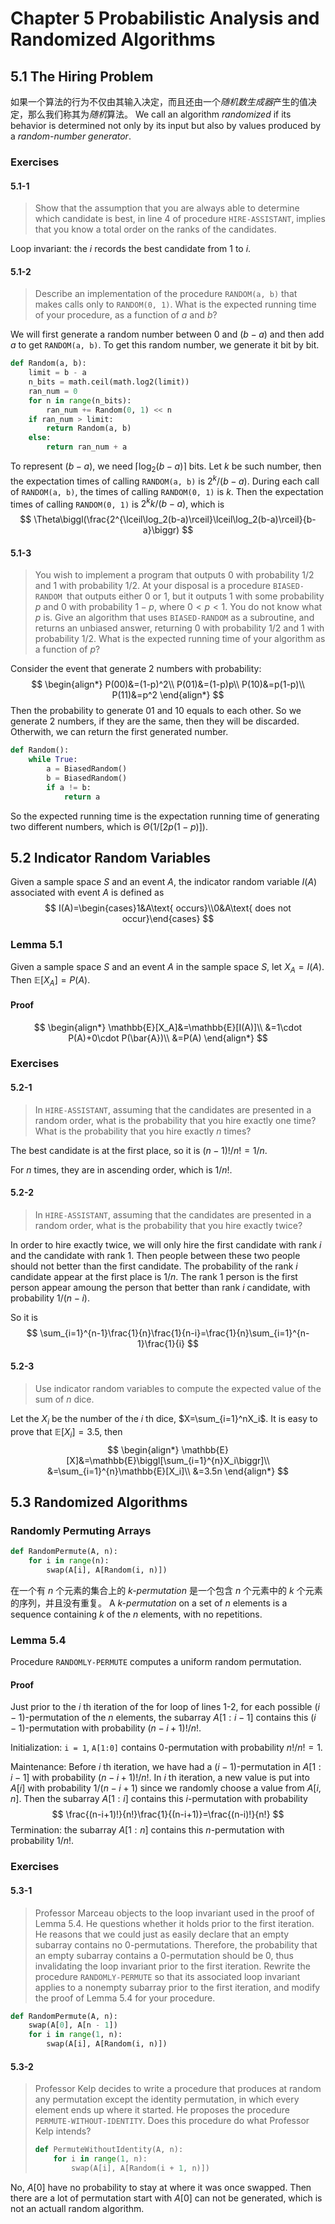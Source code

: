 # Chapter 5 Probabilistic Analysis and Randomized Algorithms

## 5.1 The Hiring Problem

如果一个算法的行为不仅由其输入决定，而且还由一个*随机数生成器*产生的值决定，那么我们称其为*随机*算法。
We call an algorithm *randomized* if its behavior is determined not only by its input but also by values produced by a *random-number generator*.

### Exercises

#### 5.1-1

> Show that the assumption that you are always able to determine which candidate is best, in line 4 of procedure `HIRE-ASSISTANT`, implies that you know a total order on the ranks of the candidates.

Loop invariant: the $i$ records the best candidate from 1 to $i$.

#### 5.1-2

> Describe an implementation of the procedure `RANDOM(a, b)` that makes calls only to `RANDOM(0, 1)`. What is the expected running time of your procedure, as a function of $a$ and $b$?

We will first generate a random number between $0$ and $(b-a)$ and then add $a$ to get `RANDOM(a, b)`. To get this random number, we generate it bit by bit.

```python
def Random(a, b):
    limit = b - a
    n_bits = math.ceil(math.log2(limit))
    ran_num = 0
    for n in range(n_bits):
        ran_num += Random(0, 1) << n
    if ran_num > limit:
        return Random(a, b)
    else:
        return ran_num + a
```

To represent $(b-a)$, we need $\lceil\log_2(b-a)\rceil$ bits. Let $k$ be such number, then the expectation times of calling `RANDOM(a, b)` is $2^k/(b-a)$. During each call of `RANDOM(a, b)`, the times of calling `RANDOM(0, 1)` is $k$. Then the expectation times of calling `RANDOM(0, 1)` is $2^kk/(b-a)$, which is
$$
\Theta\biggl(\frac{2^{\lceil\log_2(b-a)\rceil}\lceil\log_2(b-a)\rceil}{b-a}\biggr)
$$

#### 5.1-3

> You wish to implement a program that outputs $0$ with probability $1/2$ and $1$ with probability $1/2$. At your disposal is a procedure `BIASED-RANDOM `that outputs
> either $0$ or $1$, but it outputs 1 with some probability $p$ and 0 with probability $1-p$, where $0 < p < 1$. You do not know what $p$ is. Give an algorithm that uses
> `BIASED-RANDOM` as a subroutine, and returns an unbiased answer, returning $0$ with probability $1/2$ and $1$ with probability $1/2$. What is the expected running time of your algorithm as a function of $p$?

Consider the event that generate 2 numbers with probability:
$$
\begin{align*}
P(00)&=(1-p)^2\\
P(01)&=(1-p)p\\
P(10)&=p(1-p)\\
P(11)&=p^2
\end{align*}
$$
Then the probability to generate 01 and 10 equals to each other. So we generate 2 numbers, if they are the same, then they will be discarded. Otherwith, we can return the first generated number.

```python
def Random():
    while True:
        a = BiasedRandom()
        b = BiasedRandom()
        if a != b:
            return a
```

So the expected running time is the expectation running time of generating two different numbers, which is $\Theta(1/[2p(1-p)])$.

## 5.2 Indicator Random Variables

Given a sample space $S$ and an event $A$, the indicator random variable $I(A)$ associated with event $A$ is defined as
$$
I(A)=\begin{cases}1&A\text{ occurs}\\0&A\text{ does not occur}\end{cases}
$$

### Lemma 5.1

Given a sample space $S$ and an event $A$ in the sample space $S$, let $X_A=I(A)$. Then $\mathbb{E}[X_A]=P(A)$.

#### Proof

$$
\begin{align*}
\mathbb{E}[X_A]&=\mathbb{E}[I(A)]\\
&=1\cdot P(A)+0\cdot P(\bar{A})\\
&=P(A)
\end{align*}
$$

### Exercises

#### 5.2-1

> In `HIRE-ASSISTANT`, assuming that the candidates are presented in a random order, what is the probability that you hire exactly one time? What is the probability that you hire exactly $n$ times?

The best candidate is at the first place, so it is $(n-1)!/n!=1/n$.

For $n$ times, they are in ascending order, which is $1/n!$.

#### 5.2-2

> In `HIRE-ASSISTANT`, assuming that the candidates are presented in a random order, what is the probability that you hire exactly twice?

In order to hire exactly twice, we will only hire the first candidate with rank $i$ and the candidate with rank $1$. Then people between these two people should not better than the first candidate. The probability of the rank $i$ candidate appear at the first place is $1/n$. The rank $1$ person is the first person appear amoung the person that better than rank $i$ candidate, with probability $1/(n-i)$.

So it is
$$
\sum_{i=1}^{n-1}\frac{1}{n}\frac{1}{n-i}=\frac{1}{n}\sum_{i=1}^{n-1}\frac{1}{i}
$$

#### 5.2-3

> Use indicator random variables to compute the expected value of the sum of $n$ dice.

Let the $X_i$ be the number of the $i$ th dice, $X=\sum_{i=1}^nX_i$. It is easy to prove that $\mathbb{E}[X_i]=3.5$, then
$$
\begin{align*}
\mathbb{E}[X]&=\mathbb{E}\biggl[\sum_{i=1}^{n}X_i\biggr]\\
&=\sum_{i=1}^{n}\mathbb{E}[X_i]\\
&=3.5n
\end{align*}
$$

## 5.3 Randomized Algorithms

### Randomly Permuting Arrays

```python
def RandomPermute(A, n):
    for i in range(n):
        swap(A[i], A[Random(i, n)])
```

在一个有 $n$ 个元素的集合上的 *$k$-permutation* 是一个包含 $n$ 个元素中的 $k$ 个元素的序列，并且没有重复。
A *$k$-permutation* on a set of $n$ elements is a sequence containing $k$ of the $n$ elements, with no repetitions.

### Lemma 5.4

Procedure `RANDOMLY-PERMUTE` computes a uniform random permutation.

#### Proof

Just prior to the $i$ th iteration of the for loop of lines 1-2, for each possible $(i-1)$-permutation of the $n$ elements, the subarray $A[1:i-1]$ contains this $(i-1)$-permutation with probability $(n-i+1)!/n!$.

Initialization: `i = 1`, `A[1:0]` contains $0$-permutation with probability $n!/n!=1$.

Maintenance: Before $i$ th iteration, we have had a $(i-1)$-permutation in $A[1:i-1]$ with probability $(n-i+1)!/n!$. In $i$ th iteration, a new value is put into $A[i]$ with probability $1/(n-i+1)$ since we randomly choose a value from $A[i,n]$. Then the subarray $A[1:i]$ contains this $i$-permutation with probability
$$
\frac{(n-i+1)!}{n!}\frac{1}{(n-i+1)}=\frac{(n-i)!}{n!}
$$
Termination: the subarray $A[1:n]$ contains this $n$-permutation with probability $1/n!$.

### Exercises

#### 5.3-1

> Professor Marceau objects to the loop invariant used in the proof of Lemma 5.4. He questions whether it holds prior to the first iteration. He reasons that we could just as easily declare that an empty subarray contains no $0$-permutations. Therefore, the probability that an empty subarray contains a $0$-permutation should be 0, thus invalidating the loop invariant prior to the first iteration. Rewrite the procedure `RANDOMLY-PERMUTE` so that its associated loop invariant applies to a nonempty subarray prior to the first iteration, and modify the proof of Lemma 5.4 for your procedure.

```python
def RandomPermute(A, n):
    swap(A[0], A[n - 1])
    for i in range(1, n):
        swap(A[i], A[Random(i, n)])
```

#### 5.3-2

> Professor Kelp decides to write a procedure that produces at random any permutation except the identity permutation, in which every element ends up where it started. He proposes the procedure `PERMUTE-WITHOUT-IDENTITY`. Does this procedure do what Professor Kelp intends?
>
> ```python
> def PermuteWithoutIdentity(A, n):
>     for i in range(1, n):
>         swap(A[i], A[Random(i + 1, n)])
> ```
>
> 

No, $A[0]$ have no probability to stay at where it was once swapped. Then there are a lot of permutation start with $A[0]$ can not be generated, which is not an actuall random algorithm.
